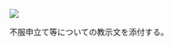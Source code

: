 ![](https://www.nta.go.jp/tmp/052aa940-7a53-47f2-b20b-7bd917ecc110/images/5817f8f04d39001070827d221408b4f0891a9aa4da6ed7f495184269c575e090.jpg)

不服申立て等についての教示文を添付する。